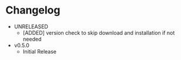 Changelog
=========
- UNRELEASED
    - [ADDED] version check to skip download and installation if not needed
- v0.5.0
    - Initial Release